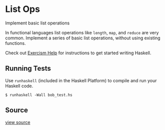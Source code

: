 # List Ops

Implement basic list operations

In functional languages list operations like `length`, `map`, and
`reduce` are very common. Implement a series of basic list operations,
without using existing functions.

Check out [Exercism
Help](http://help.exercism.io/getting-started-with-haskell.html) for
instructions to get started writing Haskell.

## Running Tests

Use `runhaskell` (included in the Haskell Platform) to compile and run your
Haskell code.

    $ runhaskell -Wall bob_test.hs

## Source

 [view source]()

